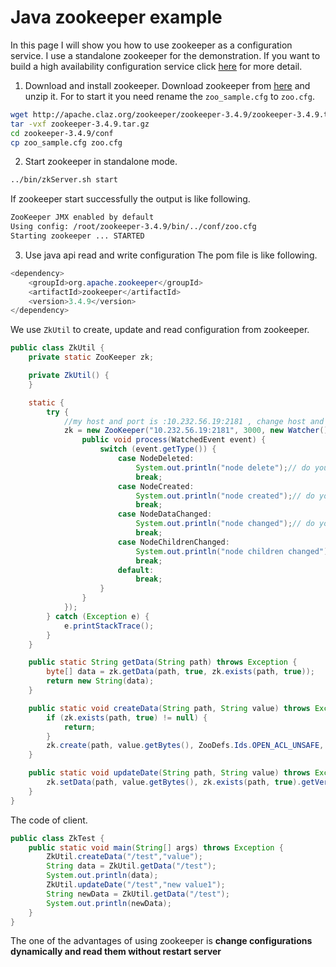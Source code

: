 # Java zookeeper example
In this page I will show you how to use zookeeper as a configuration service. I use a standalone zookeeper for the demonstration.
If you want to build a high availability configuration service click [here](http://zookeeper.apache.org/doc/trunk/zookeeperStarted.html#sc_RunningReplicatedZooKeeper) for more detail.

1. Download and install zookeeper.
Download zookeeper from [here](http://zookeeper.apache.org/releases.html) and unzip it. For to start it you need rename
the `zoo_sample.cfg` to `zoo.cfg`.
```bash
wget http://apache.claz.org/zookeeper/zookeeper-3.4.9/zookeeper-3.4.9.tar.gz
tar -vxf zookeeper-3.4.9.tar.gz
cd zookeeper-3.4.9/conf
cp zoo_sample.cfg zoo.cfg
```
2. Start zookeeper in standalone mode.
```bash
../bin/zkServer.sh start
```
If zookeeper start successfully the output is like following.
```bash
ZooKeeper JMX enabled by default
Using config: /root/zookeeper-3.4.9/bin/../conf/zoo.cfg
Starting zookeeper ... STARTED
```
3. Use java api read and write configuration
The pom file is like following.
```java
<dependency>
    <groupId>org.apache.zookeeper</groupId>
    <artifactId>zookeeper</artifactId>
    <version>3.4.9</version>
</dependency>
```
We use `ZkUtil` to create, update and read configuration from zookeeper.

```java
public class ZkUtil {
    private static ZooKeeper zk;

    private ZkUtil() {
    }

    static {
        try {
            //my host and port is :10.232.56.19:2181 , change host and port to yours
            zk = new ZooKeeper("10.232.56.19:2181", 3000, new Watcher() {
                public void process(WatchedEvent event) {
                    switch (event.getType()) {
                        case NodeDeleted:
                            System.out.println("node delete");// do your logic here
                            break;
                        case NodeCreated:
                            System.out.println("node created");// do your logic here
                            break;
                        case NodeDataChanged:
                            System.out.println("node changed");// do your logic here
                            break;
                        case NodeChildrenChanged:
                            System.out.println("node children changed");// do your logic here
                            break;
                        default:
                            break;
                    }
                }
            });
        } catch (Exception e) {
            e.printStackTrace();
        }
    }

    public static String getData(String path) throws Exception {
        byte[] data = zk.getData(path, true, zk.exists(path, true));
        return new String(data);
    }

    public static void createData(String path, String value) throws Exception {
        if (zk.exists(path, true) != null) {
            return;
        }
        zk.create(path, value.getBytes(), ZooDefs.Ids.OPEN_ACL_UNSAFE, CreateMode.PERSISTENT);
    }

    public static void updateDate(String path, String value) throws Exception {
        zk.setData(path, value.getBytes(), zk.exists(path, true).getVersion());
    }
}
```
The code of client.
```java
public class ZkTest {
    public static void main(String[] args) throws Exception {
        ZkUtil.createData("/test","value");
        String data = ZkUtil.getData("/test");
        System.out.println(data);
        ZkUtil.updateDate("/test","new value1");
        String newData = ZkUtil.getData("/test");
        System.out.println(newData);
    }
}
```
The one of the advantages of using zookeeper is **change configurations dynamically and read them without restart server**